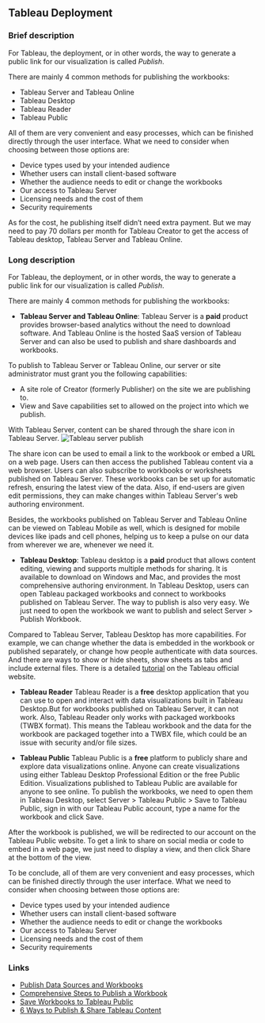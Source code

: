 
## Tableau Deployment
### Brief description

For Tableau, the deployment, or in other words, the way to generate a public link for our visualization is called *Publish*. 

There are mainly 4 common methods for publishing the workbooks:
* Tableau Server and Tableau Online
* Tableau Desktop
* Tableau Reader
* Tableau Public

All of them are very convenient and easy processes, which can be finished directly through the user interface. What we need to consider when choosing between those options are: 

* Device types used by your intended audience
* Whether users can install client-based software
* Whether the audience needs to edit or change the workbooks
* Our access to Tableau Server
* Licensing needs and the cost of them
* Security requirements

As for the cost, he publishing itself didn’t need extra payment. But we may need to pay 70 dollars per month for Tableau Creator to get the access of Tableau desktop, Tableau Server and Tableau Online. 

### Long description

For Tableau, the deployment, or in other words, the way to generate a public link for our visualization is called *Publish*. 

There are mainly 4 common methods for publishing the workbooks:

* **Tableau Server and Tableau Online**:
Tableau Server is a **paid** product provides browser-based analytics without the need to download software. And Tableau Online is the hosted SaaS version of Tableau Server and can also be used to publish and share dashboards and workbooks.

To publish to Tableau Server or Tableau Online, our server or site administrator must grant you the following capabilities:
* A site role of Creator (formerly Publisher) on the site we are publishing to.
* View and Save capabilities set to allowed on the project into which we publish.

With Tableau Server, content can be shared through the share icon in Tableau Server. 
![Tableau server publish](https://i.ibb.co/ysdYsks/Tableau-Server-and-Tableau-Online.jpg)

The share icon can be used to email a link to the workbook or embed a URL on a web page. Users can then access the published Tableau content via a web browser. Users can also subscribe to workbooks or worksheets published on Tableau Server. These workbooks can be set up for automatic refresh, ensuring the latest view of the data. Also, if end-users are given edit permissions, they can make changes within Tableau Server's web authoring environment.

Besides, the workbooks published on Tableau Server and Tableau Online can be viewed on Tableau Mobile as well, which is designed for mobile devices like ipads and cell phones, helping us to keep a pulse on our data from wherever we are, whenever we need it.

* **Tableau Desktop**:
Tableau desktop is a **paid** product that allows content editing, viewing and supports multiple methods for sharing. It is available to download on Windows and Mac, and provides the most comprehensive authoring environment. In Tableau Desktop, users can open Tableau packaged workbooks and connect to workbooks published on Tableau Server. The way to publish is also very easy. We just need to open the workbook we want to publish and select Server > Publish Workbook. 

Compared to Tableau Server, Tableau Desktop has more capabilities. For example, we can change whether the data is embedded in the workbook or published separately, or change how people authenticate with data sources. And there are ways to show or hide sheets, show sheets as tabs and include external files. There is a detailed [tutorial](https://help.tableau.com/current/pro/desktop/en-us/publish_workbooks_howto.htm#choose-how-to-generate-thumbnails-for-workbooks-with-user-filters) on the Tableau official website.
 
* **Tableau Reader**
Tableau Reader is a **free** desktop application that you can use to open and interact with data visualizations built in Tableau Desktop.But for workbooks published on Tableau Server, it can not work. Also, Tableau Reader only works with packaged workbooks (TWBX format). This means the Tableau workbook and the data for the workbook are packaged together into a TWBX file, which could be an issue with security and/or file sizes.

* **Tableau Public**
Tableau Public is a **free** platform to publicly share and explore data visualizations online. Anyone can create visualizations using either Tableau Desktop Professional Edition or the free Public Edition. Visualizations published to Tableau Public are available for anyone to see online. To publish the workbooks, we need to open them in Tableau Desktop, select Server > Tableau Public > Save to Tableau Public, sign in with our Tableau Public account, type a name for the workbook and click Save.

After the workbook is published, we will be redirected to our account on the Tableau Public website. To get a link to share on social media or code to embed in a web page, we just need to display a view, and then click Share at the bottom of the view.

To be conclude, all of them are very convenient and easy processes, which can be finished directly through the user interface. What we need to consider when choosing between those options are: 

* Device types used by your intended audience
* Whether users can install client-based software
* Whether the audience needs to edit or change the workbooks
* Our access to Tableau Server
* Licensing needs and the cost of them
* Security requirements

### Links
* [Publish Data Sources and Workbooks](https://help.tableau.com/current/pro/desktop/en-us/publish_overview.htm)
* [Comprehensive Steps to Publish a Workbook](https://help.tableau.com/current/pro/desktop/en-us/publish_workbooks_howto.htm)
* [Save Workbooks to Tableau Public](https://help.tableau.com/current/pro/desktop/en-us/publish_workbooks_tableaupublic.htm)
* [6 Ways to Publish & Share Tableau Content](https://senturus.com/blog/six-ways-to-publish-share-tableau-content/)
